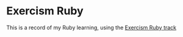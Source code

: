 # Exercism Ruby

This is a record of my Ruby learning, using the [Exercism Ruby track](https://exercism.org/tracks/ruby)
